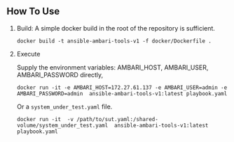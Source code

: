 How To Use
----------
 1. Build:
     A simple docker build in the root of the repository is sufficient.
    ```
    docker build -t ansible-ambari-tools-v1 -f docker/Dockerfile .
     ```
 2. Execute

    Supply the environment variables: AMBARI_HOST, AMBARI_USER, AMBARI_PASSWORD directly,
    ```
    docker run -it -e AMBARI_HOST=172.27.61.137 -e AMBARI_USER=admin -e AMBARI_PASSWORD=admin  ansible-ambari-tools-v1:latest playbook.yaml
    ```

    Or a `system_under_test.yaml` file.
    ```
    docker run -it  -v /path/to/sut.yaml:/shared-volume/system_under_test.yaml  ansible-ambari-tools-v1:latest playbook.yaml
    ```